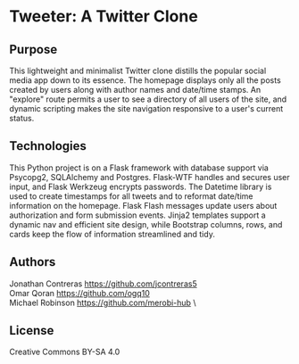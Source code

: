 # Tweeter: A Twitter Clone

## Purpose

This lightweight and minimalist Twitter clone distills the popular social media app down to its essence. The homepage displays only all the posts created by users along with author names and date/time stamps. An "explore" route permits a user to see a directory of all users of the site, and dynamic scripting makes the site navigation responsive to a user's current status.

## Technologies

This Python project is on a Flask framework with database support via Psycopg2, SQLAlchemy and Postgres. Flask-WTF handles and secures user input, and Flask Werkzeug encrypts passwords. The Datetime library is used to create timestamps for all tweets and to reformat date/time information on the homepage. Flask Flash messages update users about authorization and form submission events. Jinja2 templates support a dynamic nav and efficient site design, while Bootstrap columns, rows, and cards keep the flow of information streamlined and tidy.

## Authors

Jonathan Contreras https://github.com/jcontreras5 \
Omar Qoran https://github.com/ogq10 \
Michael Robinson https://github.com/merobi-hub \

## License

Creative Commons BY-SA 4.0
